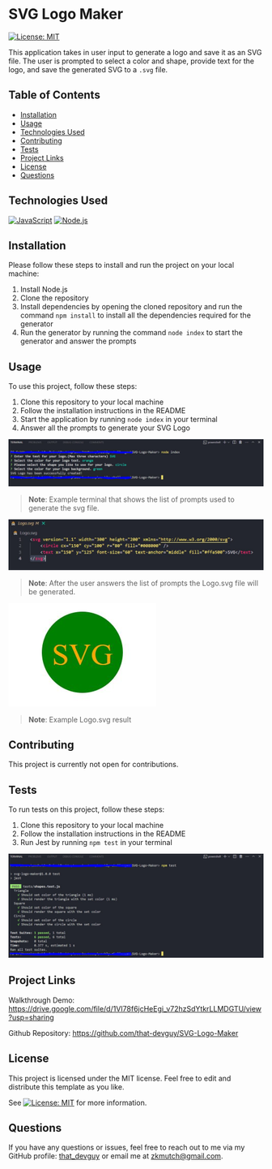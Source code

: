 # SVG Logo Maker
[![License: MIT](https://img.shields.io/badge/License-MIT-yellow.svg)](https://opensource.org/licenses/MIT)
  
This application takes in user input to generate a logo and save it as an SVG file. The user is prompted to select a color and shape, provide text for the logo, and save the generated SVG to a `.svg` file.
  
  
## Table of Contents

- [Installation](#installation)
- [Usage](#usage)
- [Technologies Used](#technologies-used)
- [Contributing](#contributing)
- [Tests](#tests)
- [Project Links](#project-links)
- [License](#license)
- [Questions](#questions)

## Technologies Used

[![JavaScript](https://img.shields.io/badge/JavaScript-ES6+-yellow)](https://www.ecma-international.org/ecma-262/)
[![Node.js](https://img.shields.io/badge/Node.js-v14.15.5-green)](https://nodejs.org/)

## Installation

Please follow these steps to install and run the project on your local machine:

1. Install Node.js
2. Clone the repository
3. Install dependencies by opening the cloned repository and run the command `npm install` to install all the dependencies required for the generator
4. Run the generator by running the command `node index` to start the generator and answer the prompts
  
## Usage
  
To use this project, follow these steps:

1. Clone this repository to your local machine
2. Follow the installation instructions in the README
3. Start the application by running `node index` in your terminal
4. Answer all the prompts to generate your SVG Logo

![SVG Logo Generator Demo Image](/assets/images/inquirer-prompts-demo.JPG)
> **Note**: Example terminal that shows the list of prompts used to generate the svg file.

![SVG Generated File Demo Image](/assets/images/generated-svg.JPG)
> **Note**: After the user answers the list of prompts the Logo.svg file will be generated.

![SVG Generated Logo Demo Image](/assets/images/generated-logo.JPG)
> **Note**: Example Logo.svg result


## Contributing

This project is currently not open for contributions.

## Tests

To run tests on this project, follow these steps:

1. Clone this repository to your local machine
2. Follow the installation instructions in the README
3. Run Jest by running `npm test` in your terminal

![Jest Tests Demo Image](/assets/images/jest-tests-demo.JPG)
  
## Project Links
  
Walkthrough Demo: https://drive.google.com/file/d/1VI78f6jcHeEgi_v72hzSdYtkrLLMDGTU/view?usp=sharing

Github Repository: https://github.com/that-devguy/SVG-Logo-Maker

## License

This project is licensed under the MIT license. Feel free to edit and distribute this template as you like.

See [![License: MIT](https://img.shields.io/badge/License-MIT-yellow.svg)](https://opensource.org/licenses/MIT) for more information.

## Questions

If you have any questions or issues, feel free to reach out to me via my GitHub profile: [that_devguy](https://github.com/that_devguy) or email me at zkmutch@gmail.com.
